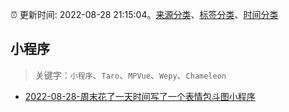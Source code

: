 :alarm_clock: 更新时间: 2022-08-28 21:15:04。[来源分类](../README.md)、[标签分类](../TAGS.md)、[时间分类](../TIMELINE.md)

## 小程序


> 关键字：`小程序`、`Taro`、`MPVue`、`Wepy`、`Chameleon`



- [2022-08-28-周末花了一天时间写了一个表情包斗图小程序](https://www.v2ex.com/t/876035) 